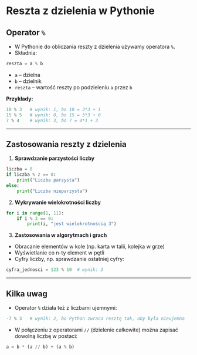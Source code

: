 # Reszta z dzielenia w Pythonie

## Operator `%`

* W Pythonie do obliczania reszty z dzielenia używamy operatora `%`.
* Składnia:

```python
reszta = a % b
```

* `a` – dzielna
* `b` – dzielnik
* `reszta` – wartość reszty po podzieleniu `a` przez `b`

**Przykłady:**

```python
10 % 3   # wynik: 1, bo 10 = 3*3 + 1
15 % 5   # wynik: 0, bo 15 = 5*3 + 0
7 % 4    # wynik: 3, bo 7 = 4*1 + 3
```

---

## Zastosowania reszty z dzielenia

1. **Sprawdzanie parzystości liczby**

```python
liczba = 8
if liczba % 2 == 0:
    print("Liczba parzysta")
else:
    print("Liczba nieparzysta")
```

2. **Wykrywanie wielokrotności liczby**

```python
for i in range(1, 11):
    if i % 3 == 0:
        print(i, "jest wielokrotnością 3")
```

3. **Zastosowania w algorytmach i grach**

* Obracanie elementów w kole (np. karta w talii, kolejka w grze)
* Wyświetlanie co n-ty element w pętli
* Cyfry liczby, np. sprawdzanie ostatniej cyfry:

```python
cyfra_jednosci = 123 % 10  # wynik: 3
```

---

## Kilka uwag

* Operator `%` działa też z liczbami ujemnymi:

```python
-7 % 3   # wynik: 2, bo Python zwraca resztę tak, aby była nieujemna
```

* W połączeniu z operatorami `//` (dzielenie całkowite) można zapisać dowolną liczbę w postaci:

```python
a = b * (a // b) + (a % b)
```


